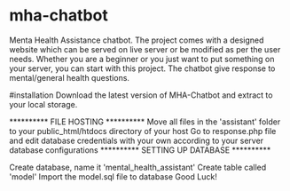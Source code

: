 # mha-chatbot
Menta Health Assistance chatbot. The project comes with a designed website which can be served on live server or be modified as per the user needs. Whether you are a beginner or you just want to put something on your server, you can start with this project. The chatbot give response to mental/general health questions.

#installation
Download the latest version of MHA-Chatbot and extract to your local storage.

********** FILE HOSTING **********
Move all files in the 'assistant' folder
to your public_html/htdocs directory
of your host
Go to response.php file and edit database
credentials with your own according to your
server database configurations
********** SETTING UP DATABASE **********

Create database, name it 'mental_health_assistant'
Create table called 'model'
Import the model.sql file to database
Good Luck!
